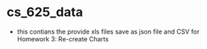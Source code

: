 # cs_625_data
- this contians the provide xls files save as json file and CSV for Homework 3: Re-create Charts
